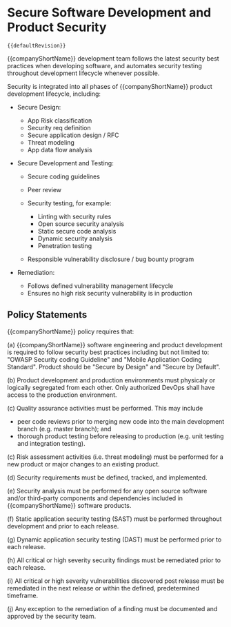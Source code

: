 # Secure Software Development and Product Security

`{{defaultRevision}}`

{{companyShortName}} development team follows the latest security best practices when
developing software, and automates security testing throughout development
lifecycle whenever possible.

Security is integrated into all phases of {{companyShortName}} product development lifecycle,
including:

* Secure Design:

    - App Risk classification
    - Security req definition
    - Secure application design / RFC
    - Threat modeling
    - App data flow analysis

<!-- compliance: CRF 4.14.3 -->
* Secure Development and Testing:

    - Secure coding guidelines
    - Peer review
    - Security testing, for example:

        - Linting with security rules
        - Open source security analysis
        - Static secure code analysis
        - Dynamic security analysis
        - Penetration testing

    - Responsible vulnerability disclosure / bug bounty program
<!-- /compliance: CRF 4.14.3 -->
* Remediation:

    - Follows defined vulnerability management lifecycle
    - Ensures no high risk security vulnerability is in production


## Policy Statements

{{companyShortName}} policy requires that:
<!-- compliance: CRF 4.14.1 -->
(a) {{companyShortName}} software engineering and product development is required to follow
security best practices including but not limited to: "OWASP Security coding Guideline" and "Mobile Application Coding Standard". Product should be "Secure by Design" and "Secure by
Default".
<!-- /compliance: CRF 4.14.1 -->
<!-- compliance: CRF 4.14.2 -->
(b) Product development and production environments must physicaly or logically segregated from each other. Only authorized DevOps shall have access to the production environment.
<!-- /compliance: CRF 4.14.2 -->
(c) Quality assurance activities must be performed.  This may include

  * peer code reviews prior to merging new code into the main development branch
    (e.g. master branch); and
  * thorough product testing before releasing to production (e.g. unit testing
    and integration testing).

(c) Risk assessment activities (i.e. threat modeling) must be performed for a
new product or major changes to an existing product.

(d) Security requirements must be defined, tracked, and implemented.

(e) Security analysis must be performed for any open source software and/or
third-party components and dependencies included in {{companyShortName}} software products.

(f) Static application security testing (SAST) must be performed throughout
development and prior to each release.

(g) Dynamic application security testing (DAST) must be performed prior to each
release.

(h) All critical or high severity security findings must be remediated prior to
each release.

(i) All critical or high severity vulnerabilities discovered post release must
be remediated in the next release or within the defined, predetermined timeframe.

(j) Any exception to the remediation of a finding must be documented and
approved by the security team.

